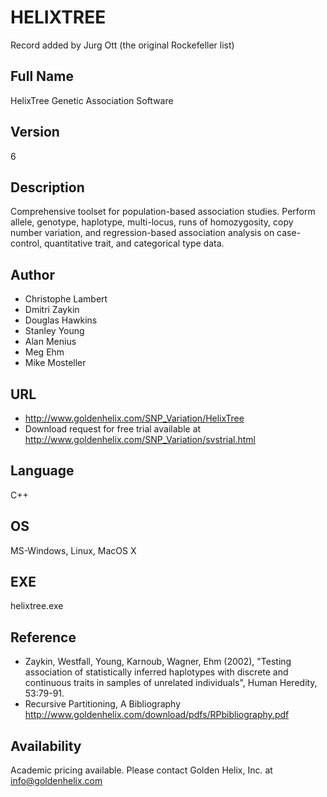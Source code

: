 # HELIXTREE
Record added by Jurg Ott (the original Rockefeller list)

## Full Name
HelixTree Genetic Association Software

## Version
6

## Description
Comprehensive toolset for population-based association studies. Perform allele, genotype, haplotype, multi-locus, runs of homozygosity, copy number variation, and regression-based association analysis on case-control, quantitative trait, and categorical type data.

## Author
* Christophe Lambert
* Dmitri Zaykin
* Douglas Hawkins
* Stanley Young
* Alan Menius
* Meg Ehm
* Mike Mosteller

## URL
* http://www.goldenhelix.com/SNP_Variation/HelixTree
* Download request for free trial available at http://www.goldenhelix.com/SNP_Variation/svstrial.html

## Language
C++

## OS
MS-Windows, Linux, MacOS X

## EXE
helixtree.exe

## Reference
* Zaykin, Westfall, Young, Karnoub, Wagner, Ehm (2002), "Testing association of statistically inferred haplotypes with discrete and continuous traits in samples of unrelated individuals", Human Heredity, 53:79-91.
* Recursive Partitioning, A Bibliography http://www.goldenhelix.com/download/pdfs/RPbibliography.pdf

## Availability
Academic pricing available. Please contact Golden Helix, Inc. at info@goldenhelix.com